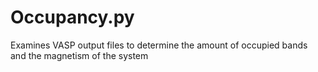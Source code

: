 # Occupancy.py
Examines VASP output files to determine the amount of occupied bands and the magnetism of the system
